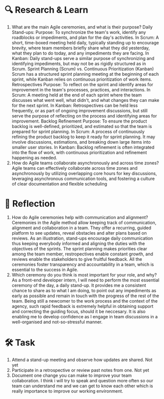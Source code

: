 # 🔍 Research & Learn
1. What are the main Agile ceremonies, and what is their purpose?
    Daily Stand-ups:
        Purpose:
        To synchronize the team's work, identify any roadblocks or impediments, and plan for the day's activities. 
        In Scrum:
        A short, time-boxed meeting held daily, typically standing up to encourage brevity, where team members briefly share what they did yesterday, what they plan to do today, and any impediments they are facing. 
        In Kanban:
        Daily stand-ups serve a similar purpose of synchronizing and identifying impediments, but may not be as rigidly structured as in Scrum. 
    Sprint Planning (Scrum) vs. Continuous Prioritization (Kanban)
        Scrum has a structured sprint planning meeting at the beginning of each sprint, while Kanban relies on continuous prioritization of work items. 
    Retrospectives
        Purpose:
        To reflect on the sprint and identify areas for improvement in the team's processes, practices, and interactions. 
        In Scrum:
        A meeting held at the end of each sprint where the team discusses what went well, what didn't, and what changes they can make for the next sprint. 
        In Kanban:
        Retrospectives can be held less frequently, or as part of ongoing improvement discussions, but still serve the purpose of reflecting on the process and identifying areas for improvement. 
    Backlog Refinement
        Purpose:
        To ensure the product backlog is well-defined, prioritized, and estimated so that the team is prepared for sprint planning. 
        In Scrum:
        A process of continuously refining the product backlog to keep it ready for sprint planning. It may involve discussions, estimations, and breaking down large items into smaller user stories. 
        In Kanban:
        Backlog refinement is often integrated into the flow of work, with continuous prioritization and refinement happening as needed. 
2. How do Agile teams collaborate asynchronously and across time zones?
Agile teams can effectively collaborate across time zones and asynchronously by utilizing overlapping core hours for key discussions, leveraging asynchronous communication tools, and fostering a culture of clear documentation and flexible scheduling
# 📝 Reflection
1. How do Agile ceremonies help with communication and alignment?
Ceremonies in the Agile method allow keeping track of communication, alignment and collaboration in a team. They offer a recurring, guided platform to see updates, reveal obstacles and alter plans based on reviews. As an illustration, stand-ups encourage daily communication thus keeping everybody informed and aligning the duties with the objectives of the sprints. The sprint planning makes priorities clear among the team member, restropectives enable constant growth, and reviews enable the stakeholders to give fruitful feedback. All the ceremonies foster transparency and accountability in a team, which is essential to the success in Agile.
2. Which ceremony do you think is most important for your role, and why?
As a front-end developer intern, I will need to perform the most essential ceremony of the day, a daily stand-up. It provides me a consistent chance to share as to what I am doing, to point out any impediments as early as possible and remain in touch with the progress of the rest of the team. Being still a newcomer to the work process and the context of the agency, such rapid feedback is extremely helpful in obtaining support and correcting the guiding focus, should it be neccesary. It is also enabling me to develop confidence as I engage in team discussions in a well-organised and not-so-stressful manner.
# 🛠️ Task
1. Attend a stand-up meeting and observe how updates are shared.
Not yet 
2. Participate in a retrospective or review past notes from one.
Not yet
3. Document one change you can make to improve your team collaboration.
I think i will try to speak and question more often so our team can understand me and we can get to know each other which is really importance to improve our working environment.
